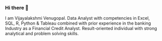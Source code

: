### Hi there 👋

I am Vijayalakshmi Venugopal. Data Analyst with competencies in Excel, SQL, R, Python & Tableau combined with prior experience in the banking Industry as a Financial Credit Analyst. Result-oriented individual with strong analytical and problem solving skills. 
